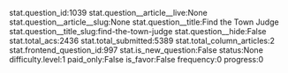 stat.question_id:1039
stat.question__article__live:None
stat.question__article__slug:None
stat.question__title:Find the Town Judge
stat.question__title_slug:find-the-town-judge
stat.question__hide:False
stat.total_acs:2436
stat.total_submitted:5389
stat.total_column_articles:2
stat.frontend_question_id:997
stat.is_new_question:False
status:None
difficulty.level:1
paid_only:False
is_favor:False
frequency:0
progress:0

